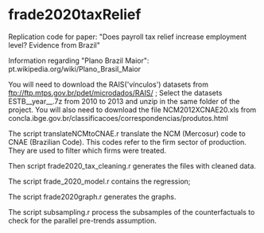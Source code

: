 # frade2020taxRelief
Replication code for paper: "Does payroll tax relief increase employment level? Evidence from Brazil" 

Information regarding "Plano Brazil Maior": pt.wikipedia.org/wiki/Plano_Brasil_Maior


You will need to download the RAIS('vínculos') datasets from ftp://ftp.mtps.gov.br/pdet/microdados/RAIS/ ;
Select the datasets ESTB__year__.7z from 2010 to 2013 and unzip in the same folder of the project.
You will also need to download the file NCM2012XCNAE20.xls from concla.ibge.gov.br/classificacoes/correspondencias/produtos.html

The script translateNCMtoCNAE.r translate the NCM (Mercosur) code to CNAE (Brazilian Code). This codes refer to the firm sector of production. They are used to filter which firms were treated.

Then script frade2020_tax_cleaning.r  generates the files with cleaned data.

The script frade_2020_model.r contains the regression;

The script frade2020graph.r generates the graphs. 

The script subsampling.r process the subsamples of the counterfactuals to check for the parallel pre-trends assumption.
